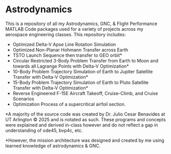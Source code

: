 # Astrodynamics

This is a repository of all my Astrodynamics, GNC, &amp; Flight Performance MATLAB Code packages used for a variety of projects across my aerospace engineering classes. This repository includes:

 - Optimized Delta-V Apse Line Rotation Simulation
 - Optimized Non-Planar Hohmann Transfer across Earth
 - TSTO Launch Sequence then transfer to GEO orbit*
 - Circular Restricted 3-Body Problem Transfer from Earth to Moon and towards all Lagrange Points with Delta-V Optimization*
 - 10-Body Problem Trajectory Simulation of Earth to Jupiter Satellite Transfer with Delta-V Optimization*
 - 15-Body Problem Trajectory Simulation of Earth to Pluto Satellite Transfer with Delta-V Optimization*
 - Reverse Engineered F-15E Aircraft Takeoff, Cruise-Climb, and Cruise Scenarios
 - Optimization Process of a supercritical airfoil section.

*A majority of the source code was created by Dr. Julio Cesar Benavides at UT Arlington © 2025 and is notated as such. These programs and concepts were explained and derived in-class however and do not reflect a gap in understanding of ode45, bvp4c, etc.

*However, the mission architecture was designed and created by me using learned knowledge of astrodynamics & GNC.
